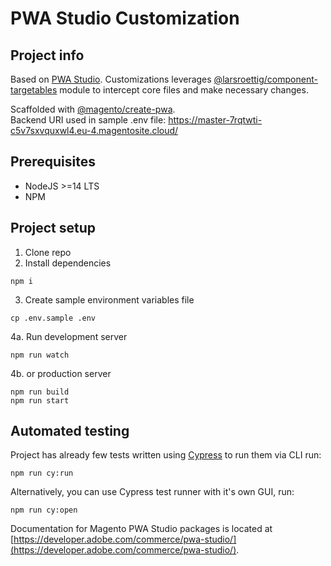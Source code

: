 # PWA Studio Customization

## Project info
Based on [PWA Studio](https://github.com/magento/pwa-studio). Customizations leverages [@larsroettig/component-targetables](https://www.npmjs.com/package/@larsroettig/component-targetables) module to intercept core files and make necessary changes. 

Scaffolded with [@magento/create-pwa](https://www.npmjs.com/package/@magento/create-pwa). \
Backend URI used in sample .env file: https://master-7rqtwti-c5v7sxvquxwl4.eu-4.magentosite.cloud/ 


## Prerequisites
- NodeJS >=14 LTS
- NPM

## Project setup

1. Clone repo
2. Install dependencies
```
npm i
``` 
3. Create sample environment variables file
```
cp .env.sample .env
```
4a. Run development server 
```
npm run watch
``` 
4b. or production server
```
npm run build
npm run start
```
## Automated testing
Project has already few tests written using [Cypress](https://www.cypress.io/) to run them via CLI run:
```
npm run cy:run
```  
Alternatively, you can use Cypress test runner with it's own GUI, run:
```
npm run cy:open
```

Documentation for Magento PWA Studio packages is located at [https://developer.adobe.com/commerce/pwa-studio/](https://developer.adobe.com/commerce/pwa-studio/).
